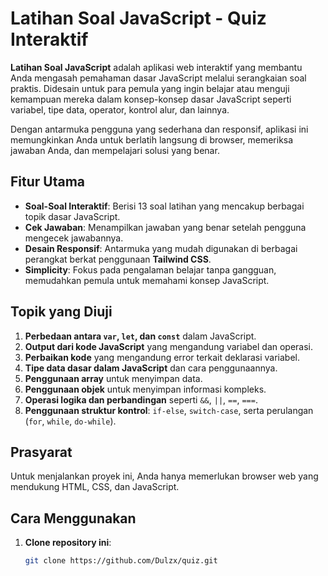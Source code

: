 # **Latihan Soal JavaScript - Quiz Interaktif**

**Latihan Soal JavaScript** adalah aplikasi web interaktif yang membantu Anda mengasah pemahaman dasar JavaScript melalui serangkaian soal praktis. Didesain untuk para pemula yang ingin belajar atau menguji kemampuan mereka dalam konsep-konsep dasar JavaScript seperti variabel, tipe data, operator, kontrol alur, dan lainnya.

Dengan antarmuka pengguna yang sederhana dan responsif, aplikasi ini memungkinkan Anda untuk berlatih langsung di browser, memeriksa jawaban Anda, dan mempelajari solusi yang benar.

## **Fitur Utama**

- **Soal-Soal Interaktif**: Berisi 13 soal latihan yang mencakup berbagai topik dasar JavaScript.
- **Cek Jawaban**: Menampilkan jawaban yang benar setelah pengguna mengecek jawabannya.
- **Desain Responsif**: Antarmuka yang mudah digunakan di berbagai perangkat berkat penggunaan **Tailwind CSS**.
- **Simplicity**: Fokus pada pengalaman belajar tanpa gangguan, memudahkan pemula untuk memahami konsep JavaScript.

## **Topik yang Diuji**

1. **Perbedaan antara `var`, `let`, dan `const`** dalam JavaScript.
2. **Output dari kode JavaScript** yang mengandung variabel dan operasi.
3. **Perbaikan kode** yang mengandung error terkait deklarasi variabel.
4. **Tipe data dasar dalam JavaScript** dan cara penggunaannya.
5. **Penggunaan array** untuk menyimpan data.
6. **Penggunaan objek** untuk menyimpan informasi kompleks.
7. **Operasi logika dan perbandingan** seperti `&&`, `||`, `==`, `===`.
8. **Penggunaan struktur kontrol**: `if-else`, `switch-case`, serta perulangan (`for`, `while`, `do-while`).

## **Prasyarat**

Untuk menjalankan proyek ini, Anda hanya memerlukan browser web yang mendukung HTML, CSS, dan JavaScript.

## **Cara Menggunakan**

1. **Clone repository ini**:
   ```bash
   git clone https://github.com/Dulzx/quiz.git
